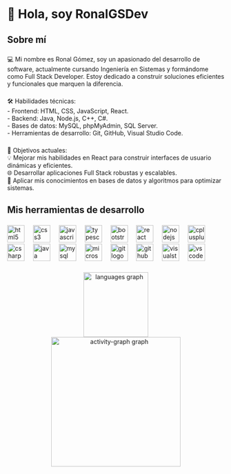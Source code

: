 <h1 align="left">👋 Hola, soy RonalGSDev</h1>

###

<h2 align="left">Sobre mí</h2>

###

<p align="left">💻 Mi nombre es Ronal Gómez, soy un apasionado del desarrollo de software, actualmente cursando Ingeniería en Sistemas y formándome como Full Stack Developer. Estoy dedicado a construir soluciones eficientes y funcionales que marquen la diferencia.</p>

###

<p align="left">🛠️ Habilidades técnicas:<br>- Frontend: HTML, CSS, JavaScript, React.<br>- Backend: Java, Node.js, C++, C#.<br>- Bases de datos: MySQL, phpMyAdmin, SQL Server.<br>- Herramientas de desarrollo: Git, GitHub, Visual Studio Code.</p>

###

<p align="left">🎯 Objetivos actuales:<br>💡 Mejorar mis habilidades en React para construir interfaces de usuario dinámicas y eficientes.<br>🌐 Desarrollar aplicaciones Full Stack robustas y escalables.<br>🔭 Aplicar mis conocimientos en bases de datos y algoritmos para optimizar sistemas.</p>

###

<p align="left"></p>

###

<h2 align="left">Mis herramientas de desarrollo</h2>

###

<div align="left">
  <img src="https://cdn.jsdelivr.net/gh/devicons/devicon/icons/html5/html5-original.svg" height="40" alt="html5 logo"  />
  <img width="12" />
  <img src="https://cdn.jsdelivr.net/gh/devicons/devicon/icons/css3/css3-original.svg" height="40" alt="css3 logo"  />
  <img width="12" />
  <img src="https://cdn.jsdelivr.net/gh/devicons/devicon/icons/javascript/javascript-original.svg" height="40" alt="javascript logo"  />
  <img width="12" />
  <img src="https://cdn.jsdelivr.net/gh/devicons/devicon/icons/typescript/typescript-original.svg" height="40" alt="typescript logo"  />
  <img width="12" />
  <img src="https://cdn.jsdelivr.net/gh/devicons/devicon/icons/bootstrap/bootstrap-original.svg" height="40" alt="bootstrap logo"  />
  <img width="12" />
  <img src="https://cdn.jsdelivr.net/gh/devicons/devicon/icons/react/react-original.svg" height="40" alt="react logo"  />
  <img width="12" />
  <img src="https://cdn.jsdelivr.net/gh/devicons/devicon/icons/nodejs/nodejs-original.svg" height="40" alt="nodejs logo"  />
  <img width="12" />
  <img src="https://cdn.jsdelivr.net/gh/devicons/devicon/icons/cplusplus/cplusplus-original.svg" height="40" alt="cplusplus logo"  />
  <img width="12" />
  <img src="https://cdn.jsdelivr.net/gh/devicons/devicon/icons/csharp/csharp-original.svg" height="40" alt="csharp logo"  />
  <img width="12" />
  <img src="https://cdn.jsdelivr.net/gh/devicons/devicon/icons/java/java-original.svg" height="40" alt="java logo"  />
  <img width="12" />
  <img src="https://cdn.jsdelivr.net/gh/devicons/devicon/icons/mysql/mysql-original.svg" height="40" alt="mysql logo"  />
  <img width="12" />
  <img src="https://cdn.jsdelivr.net/gh/devicons/devicon/icons/microsoftsqlserver/microsoftsqlserver-plain.svg" height="40" alt="microsoftsqlserver logo"  />
  <img width="12" />
  <img src="https://cdn.jsdelivr.net/gh/devicons/devicon/icons/git/git-original.svg" height="40" alt="git logo"  />
  <img width="12" />
  <img src="https://cdn.jsdelivr.net/gh/devicons/devicon/icons/github/github-original.svg" height="40" alt="github logo"  />
  <img width="12" />
  <img src="https://cdn.jsdelivr.net/gh/devicons/devicon/icons/visualstudio/visualstudio-plain.svg" height="40" alt="visualstudio logo"  />
  <img width="12" />
  <img src="https://cdn.jsdelivr.net/gh/devicons/devicon/icons/vscode/vscode-original.svg" height="40" alt="vscode logo"  />
</div>

###

<div align="center">
  <img src="https://github-readme-stats.vercel.app/api/top-langs?username=RonalGSDev&locale=es&hide_title=false&layout=compact&card_width=320&langs_count=5&theme=vue-dark&hide_border=false&order=2&custom_title=Lenguajes" height="150" alt="languages graph" /> <br>
  <img src="https://github-readme-activity-graph.vercel.app/graph?username=RonalGSDev&radius=16&theme=react&area=true&order=5" height="300" alt="activity-graph graph"  />
</div>

###
